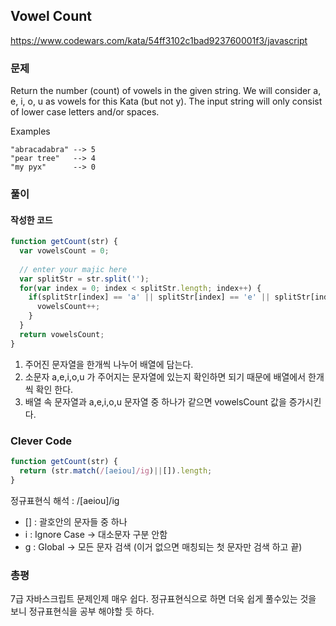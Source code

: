 ## Vowel Count
https://www.codewars.com/kata/54ff3102c1bad923760001f3/javascript

### 문제
Return the number (count) of vowels in the given string.
We will consider a, e, i, o, u as vowels for this Kata (but not y).
The input string will only consist of lower case letters and/or spaces.

Examples
```
"abracadabra" --> 5
"pear tree"   --> 4
"my pyx"      --> 0
```

### 풀이
#### 작성한 코드
```javascript
function getCount(str) {
  var vowelsCount = 0;
  
  // enter your majic here
  var splitStr = str.split('');
  for(var index = 0; index < splitStr.length; index++) {
    if(splitStr[index] == 'a' || splitStr[index] == 'e' || splitStr[index] == 'i' || splitStr[index] == 'o' || splitStr[index] =='u') {
      vowelsCount++;
    }
  }
  return vowelsCount;
}
```

1. 주어진 문자열을 한개씩 나누어 배열에 담는다.
2. 소문자 a,e,i,o,u 가 주어지는 문자열에 있는지 확인하면 되기 때문에 배열에서 한개씩 확인 한다.
3. 배열 속 문자열과 a,e,i,o,u 문자열 중 하나가 같으면 vowelsCount 값을 증가시킨다.

### Clever Code
```javascript
function getCount(str) {
  return (str.match(/[aeiou]/ig)||[]).length;
}
```
정규표현식 해석 : /[aeiou]/ig
 - [] : 괄호안의 문자들 중 하나
 - i  : Ignore Case -> 대소문자 구분 안함
 - g  : Global -> 모든 문자 검색 (이거 없으면 매칭되는 첫 문자만 검색 하고 끝)


### 총평
7급 자바스크립트 문제인제 매우 쉽다.
정규표현식으로 하면 더욱 쉽게 풀수있는 것을 보니 정규표현식을 공부 해야할 듯 하다.
